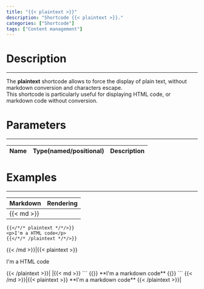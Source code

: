 ```yaml
---
title: "{{< plaintext >}}"
description: "Shortcode {{< plaintext >}}."
categories: ["Shortcode"]
tags: ["Content management"]
---
```


# Description
---

The **plaintext** shortcode allows to force the display of plain text, without markdown conversion and characters escape.  
This shortcode is particularly useful for displaying HTML code, or markdown code without conversion.

# Parameters
---

| Name | Type(named/positional) | Description |
| ---- | ---------------------- | ----------- |

# Examples
---

| Markdown | Rendering |
| -------- | --------- |
|{{< md >}}
```
{{</*/* plaintext */*/>}}
<p>I'm a HTML code</p>
{{</*/* /plaintext */*/>}}
```
{{< /md >}}|{{< plaintext >}}
<p>I'm a HTML code</p>
{{< /plaintext >}}|
|{{< md >}}
```
{{</*/* plaintext */*/>}}
**I'm a markdown code**
{{</*/* /plaintext */*/>}}
```
{{< /md >}}|{{< plaintext >}}
**I'm a markdown code**
{{< /plaintext >}}|
